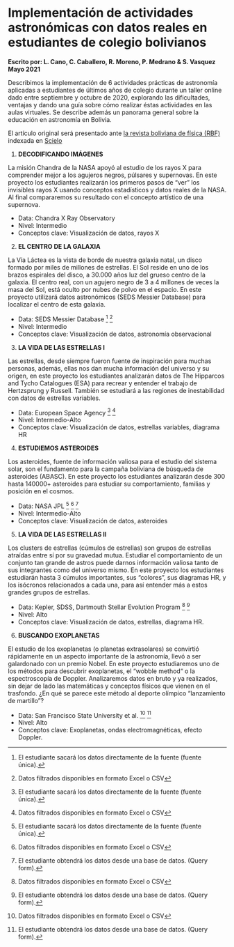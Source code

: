 # Implementación de actividades astronómicas con datos reales en estudiantes de colegio bolivianos
**Escrito por: L. Cano, C. Caballero, R. Moreno, P. Medrano & S. Vasquez**
**Mayo 2021**


Describimos la implementación de 6 actividades prácticas de astronomía aplicadas a estudiantes de últimos años de colegio durante un taller online dado entre septiembre y octubre de 2020, explorando las dificultades, ventajas y dando una guía sobre cómo realizar éstas actividades en las aulas virtuales. Se describe además un panorama general sobre la educación en astronomía en Bolivia.

El artículo original será presentado ante [la revista boliviana de física (RBF)](http://www.fiumsa.edu.bo/rbf/) indexada en [Scielo](https://scielo.org/es/.)

1. **DECODIFICANDO IMÁGENES**

La misión Chandra de la NASA apoyó al estudio de los rayos X para comprender mejor a los agujeros negros, púlsares y supernovas. En este proyecto los estudiantes realizarán los primeros pasos de “ver” los invisibles rayos X usando conceptos estadísticos y datos reales de la NASA. Al final compararemos su resultado con el concepto artístico de una supernova.
 - Data: Chandra X Ray Observatory
 - Nivel: Intermedio
 - Conceptos clave: Visualización de datos, rayos X

2. **EL CENTRO DE LA GALAXIA**

La Vía Láctea es la vista de borde de nuestra galaxia natal, un disco formado por miles de millones de estrellas. El Sol reside en uno de los brazos espirales del disco, a 30.000 años luz del grueso centro de la galaxia. El centro real, con un agujero negro de 3 a 4 millones de veces la masa del Sol, está oculto por nubes de polvo en el espacio. En este proyecto utilizará datos astronómicos (SEDS Messier Database) para localizar el centro de esta galaxia.
- Data: SEDS Messier Database [^1] [^2]
- Nivel: Intermedio
- Conceptos clave: Visualización de datos, astronomía observacional

3. **LA VIDA DE LAS ESTRELLAS I**

Las estrellas, desde siempre fueron fuente de inspiración para muchas personas, además, ellas nos dan mucha información del universo y su origen, en este proyecto los estudiantes analizarán datos de The Hipparcos and Tycho Catalogues (ESA) para recrear y entender el trabajo de Hertzsprung y Russell. También se estudiará a las regiones de inestabilidad con datos de estrellas variables.
- Data: European Space Agency [^1] [^2]
- Nivel: Intermedio-Alto
- Conceptos clave: Visualización de datos, estrellas variables, diagrama HR

4. **ESTUDIEMOS ASTEROIDES**

Los asteroides, fuente de información valiosa para el estudio del sistema solar, son el fundamento para la campaña boliviana de búsqueda de asteroides (ABASC). En este proyecto los estudiantes analizarán desde 300 hasta 140000+ asteroides para estudiar su comportamiento, familias y posición en el cosmos.
- Data: NASA JPL [^1] [^2] [^3]
- Nivel: Intermedio-Alto
- Conceptos clave: Visualización de datos, asteroides

5. **LA VIDA DE LAS ESTRELLAS II**

Los clusters de estrellas (cúmulos de estrellas) son grupos de estrellas atraídas entre sí por su gravedad mutua. Estudiar el comportamiento de un conjunto tan grande de astros puede darnos información valiosa tanto de sus integrantes como del universo mismo. En este proyecto los estudiantes estudiarán hasta 3 cúmulos importantes, sus “colores”, sus diagramas HR, y los isócronos relacionados a cada una, para así entender más a estos grandes grupos de estrellas. 
- Data: Kepler, SDSS, Dartmouth Stellar Evolution Program [^2] [^3]
- Nivel: Alto
- Conceptos clave: Visualización de datos, estrellas, diagrama HR.

6. **BUSCANDO EXOPLANETAS**

El estudio de los exoplanetas (o planetas extrasolares) se convirtió rápidamente en un aspecto importante de la astronomía, llevó a ser galardonado con un premio Nobel. En este proyecto estudiaremos uno de los métodos para descubrir exoplanetas, el “wobble method“ o la espectroscopía de Doppler. Analizaremos datos en bruto y ya realizados, sin dejar de lado las matemáticas y conceptos físicos que vienen en el trasfondo. ¿En qué se parece este método al deporte olímpico “lanzamiento de martillo”?
- Data: San Francisco State University et al. [^2] [^3]
- Nivel: Alto
- Conceptos clave: Exoplanetas, ondas electromagnéticas, efecto Doppler.

[^1]: El estudiante sacará los datos directamente de la fuente (fuente única).
[^2]: Datos filtrados disponibles en formato Excel o CSV
[^3]: El estudiante obtendrá los datos desde una base de datos. (Query form).





























